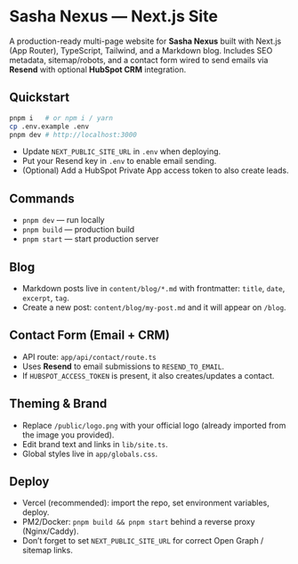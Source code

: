 
# Sasha Nexus — Next.js Site

A production-ready multi-page website for **Sasha Nexus** built with Next.js (App Router), TypeScript, Tailwind, and a Markdown blog. Includes SEO metadata, sitemap/robots, and a contact form wired to send emails via **Resend** with optional **HubSpot CRM** integration.

## Quickstart

```bash
pnpm i   # or npm i / yarn
cp .env.example .env
pnpm dev # http://localhost:3000
```

- Update `NEXT_PUBLIC_SITE_URL` in `.env` when deploying.
- Put your Resend key in `.env` to enable email sending.
- (Optional) Add a HubSpot Private App access token to also create leads.

## Commands

- `pnpm dev` — run locally
- `pnpm build` — production build
- `pnpm start` — start production server

## Blog

- Markdown posts live in `content/blog/*.md` with frontmatter: `title`, `date`, `excerpt`, `tag`.
- Create a new post: `content/blog/my-post.md` and it will appear on `/blog`.

## Contact Form (Email + CRM)

- API route: `app/api/contact/route.ts`
- Uses **Resend** to email submissions to `RESEND_TO_EMAIL`.
- If `HUBSPOT_ACCESS_TOKEN` is present, it also creates/updates a contact.

## Theming & Brand

- Replace `/public/logo.png` with your official logo (already imported from the image you provided).
- Edit brand text and links in `lib/site.ts`.
- Global styles live in `app/globals.css`.

## Deploy

- Vercel (recommended): import the repo, set environment variables, deploy.
- PM2/Docker: `pnpm build && pnpm start` behind a reverse proxy (Nginx/Caddy).
- Don’t forget to set `NEXT_PUBLIC_SITE_URL` for correct Open Graph / sitemap links.
